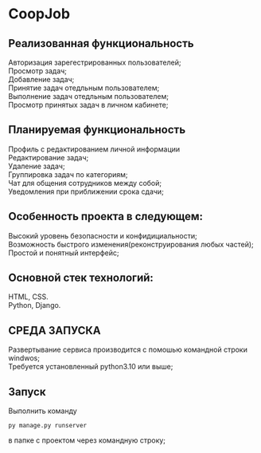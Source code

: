 # CoopJob

## Реализованная функциональность
Авторизация зарегестрированных пользователей;<br>
Просмотр задач;<br>
Добавление задач;<br>
Принятие задач отедльным пользователем;<br>
Выполнение задач отедльным пользователем;<br>
Просмотр принятых задач в личном кабинете; <br>

## Планируемая функциональность
Профиль с редактированием личной информации<br>
Редактирование задач;<br>
Удаление задач;<br>
Группировка задач по категориям;<br>
Чат для общения сотрудников между собой;<br>
Уведомления при приближении срока сдачи;<br>


## Особенность проекта в следующем:<br>
Высокий уровень безопасности и конфидициальности;<br>
Возможность быстрого изменения(реконструирования любых частей);<br>
Простой и понятный интерфейс;<br>

## Основной стек технологий:<br>
HTML, CSS.<br>
Python, Django.<br>

## СРЕДА ЗАПУСКА<br>
Развертывание сервиса производится с помошью командной строки windwos;<br>
Требуется установленный python3.10 или выше;<br>

## Запуск<br>
Выполнить команду 
``` CMD
py manage.py runserver 
```
в папке с проектом через командную строку;<br>

